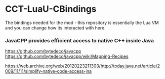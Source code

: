 # CCT-LuaU-CBindings

The bindings needed for the mod - this repository is essentially the Lua VM and you can change how its interacted with here.

### JavaCPP provides efficient access to native C++ inside Java

https://github.com/bytedeco/javacpp
https://github.com/bytedeco/javacpp/wiki/Mapping-Recipes

https://web.archive.org/web/20120223211303/http://today.java.net/article/2009/11/11/simplify-native-code-access-jna
